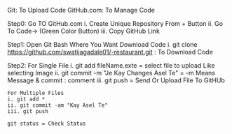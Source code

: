 

Git: To Upload Code
GitHub.com: To Manage Code

Step0: Go TO GitHub.com
    i. Create Unique Repository From + Button
    ii. Go To Code-> (Green Color Button)
    iii. Copy GitHub Link

Step1: Open Git Bash Where You Want Download Code
    i. git clone https://github.com/swatijagadale01/-restaurant.git : To Download Code

Step2: For Single File
    i. git add fileName.exte = select file to upload Like selecting Image 
    ii. git commit -m "Je Kay Changes Asel Te" = -m Means Message & commit : comment
    iii. git push = Send Or Upload File To GitHUb

    For Multiple Files
    i. git add * 
    ii. git commit -am "Kay Asel Te"
    iii. git push

    git status = Check Status